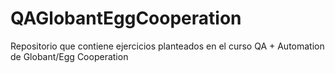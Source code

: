 # QAGlobantEggCooperation
Repositorio que contiene ejercicios planteados en el curso QA + Automation de Globant/Egg Cooperation
